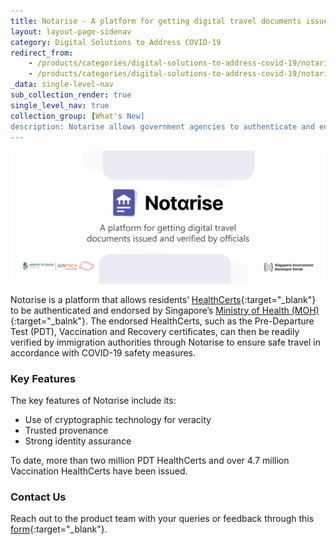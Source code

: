 ```yaml
---
title: Notarise - A platform for getting digital travel documents issued, and verified by officials
layout: layout-page-sidenav
category: Digital Solutions to Address COVID-19
redirect_from:
    - /products/categories/digital-solutions-to-address-covid-19/notarise/
    - /products/categories/digital-solutions-to-address-covid-19/notarise.html
_data: single-level-nav
sub_collection_render: true
single_level_nav: true
collection_group: [What's New]
description: Notarise allows government agencies to authenticate and endorse HealthCerts for safe travel. Learn from Singapore’s model here.
---
```


![Notαrise header banner](/assets/img/1656558410111_notarise-HeaderBanner.png)

Notαrise is a platform that allows residents’ [HealthCerts](https://www.developer.tech.gov.sg/products/categories/digital-solutions-to-address-covid-19/healthcerts/overview.html){:target="_blank"} to be authenticated and endorsed by Singapore’s [Ministry of Health (MOH)](https://www.moh.gov.sg/){:target="_balnk"}. The endorsed HealthCerts, such as the Pre-Departure Test (PDT), Vaccination and Recovery certificates, can then be readily verified by immigration authorities through Notαrise to ensure safe travel in accordance with COVID-19 safety measures. 

### Key Features

The key features of Notαrise include its:
-	Use of cryptographic technology for veracity
-	Trusted provenance
-	Strong identity assurance

To date, more than two million PDT HealthCerts and over 4.7 million Vaccination HealthCerts have been issued.

### Contact Us

Reach out to the product team with your queries or feedback through this [form](https://form.gov.sg/#!/62280856ba91100012050933){:target="\_blank"}.
